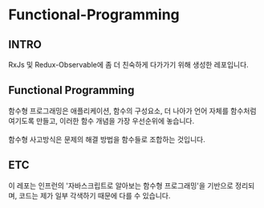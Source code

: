 # Functional-Programming
## INTRO
<p>
RxJs 및 Redux-Observable에 좀 더 친숙하게 다가가기 위해 생성한 레포입니다.
</p>

## Functional Programming
<p>
함수형 프로그래밍은 애플리케이션, 함수의 구성요소, 더 나아가 언어 자체를 함수처럼 여기도록 만들고, 이러한 함수 개념을 가장 우선순위에 놓습니다.<br><br>
함수형 사고방식은 문제의 해결 방법을 함수들로 조합하는 것입니다.
</p>

## ETC
<p>
이 레포는 인프런의 '자바스크립트로 알아보는 함수형 프로그래밍'을 기반으로 정리되며, 코드는 제가 일부 각색하기 때문에 다를 수 있습니다.
</p>
